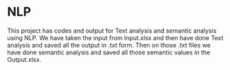 # NLP
This project has codes and output for  Text analysis and semantic analysis using NLP.
We have taken the input from Input.xlsx and then have done Text analysis and saved all the output in .txt form. Then on those .txt files we have done semantic analysis and saved all those semantic values in the Output.xlsx.
